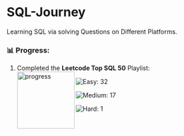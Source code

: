 # SQL-Journey
Learning SQL via solving Questions on Different Platforms.
### 📊 Progress: 
1. Completed the **Leetcode Top SQL 50** Playlist:\
    <img src="https://github.com/user-attachments/assets/af68b46d-2736-4b7c-89be-ccbaafddfa0e" alt="progress" align="left" width="130" />
    
    ![Easy: 32](https://img.shields.io/badge/Easy-32-green)  <p>
    ![Medium: 17](https://img.shields.io/badge/Medium-17-orange)  <p>
    ![Hard: 1](https://img.shields.io/badge/Hard-1-red)  <p>
    <br clear="all" />
